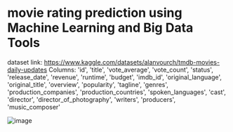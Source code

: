 # movie rating prediction using Machine Learning and Big Data Tools
dataset link: https://www.kaggle.com/datasets/alanvourch/tmdb-movies-daily-updates
Columns: 'id',
 'title',
 'vote_average',
 'vote_count',
 'status',
 'release_date',
 'revenue',
 'runtime',
 'budget',
 'imdb_id',
 'original_language',
 'original_title',
 'overview',
 'popularity',
 'tagline',
 'genres',
 'production_companies',
 'production_countries',
 'spoken_languages',
 'cast',
 'director',
 'director_of_photography',
 'writers',
 'producers',
 'music_composer'

 
![image](https://github.com/palak126/movie_reccos/assets/149436003/5121de45-e8c6-4de7-a578-2abb83562649)
